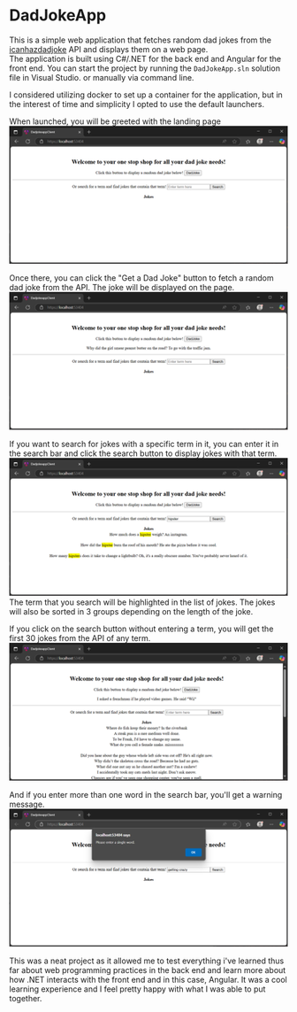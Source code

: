 # DadJokeApp

This is a simple web application that fetches random dad jokes from the [icanhazdadjoke](https://icanhazdadjoke.com/) API and displays them on a web page.   
The application is built using C#/.NET for the back end and Angular for the front end. You can start the project by running the `DadJokeApp.sln` solution file in Visual Studio. or manually via command line.   

I considered utilizing docker to set up a container for the application, but in the interest of time and simplicity I opted to use the default launchers.

When launched, you will be greeted with the landing page   
![Landing page](Images/ApplicationDefaultPage.PNG)   

Once there, you can click the "Get a Dad Joke" button to fetch a random dad joke from the API. The joke will be displayed on the page.  
![Random Joke](Images/ApplicationRandomJoke.PNG)   

If you want to search for jokes with a specific term in it, you can enter it in the search bar and click the search button to display jokes with that term.  
![Search Joke](Images/ApplicationSearchJoke.PNG)  
The term that you search will be highlighted in the list of jokes. The jokes will also be sorted in 3 groups depending on the length of the joke.  

If you click on the search button without entering a term, you will get the first 30 jokes from the API of any term.  
![Any Joke](Images/ApplicationBothFunctions.PNG)  

And if you enter more than one word in the search bar, you'll get a warning message.  
![Any Joke](Images/ApplicationAlert.PNG)  

This was a neat project as it allowed me to test everything i've learned thus far about web programming practices in the back end and learn more about how
.NET interacts with the front end and in this case, Angular. It was a cool learning experience and I feel pretty happy with what I was able to put together.

